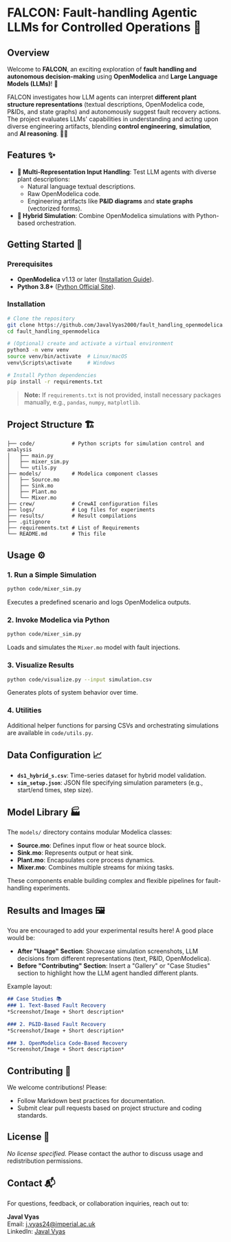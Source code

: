 # FALCON: Fault-handling Agentic LLMs for Controlled Operations 🚀

## Overview
Welcome to **FALCON**, an exciting exploration of **fault handling and autonomous decision-making** using **OpenModelica** and **Large Language Models (LLMs)**! 🌟

FALCON investigates how LLM agents can interpret **different plant structure representations** (textual descriptions, OpenModelica code, P&IDs, and state graphs) and autonomously suggest fault recovery actions. The project evaluates LLMs' capabilities in understanding and acting upon diverse engineering artifacts, blending **control engineering**, **simulation**, and **AI reasoning**. 🦰🔧

## Features ✨
- **📜 Multi-Representation Input Handling**: Test LLM agents with diverse plant descriptions:
  - Natural language textual descriptions.
  - Raw OpenModelica code.
  - Engineering artifacts like **P&ID diagrams** and **state graphs** (vectorized forms).
- **🔄 Hybrid Simulation**: Combine OpenModelica simulations with Python-based orchestration.


## Getting Started 🚀

### Prerequisites
- **OpenModelica** v1.13 or later ([Installation Guide](https://openmodelica.org/)).
- **Python 3.8+** ([Python Official Site](https://www.python.org/)).

### Installation
```bash
# Clone the repository
git clone https://github.com/JavalVyas2000/fault_handling_openmodelica.git
cd fault_handling_openmodelica

# (Optional) create and activate a virtual environment
python3 -m venv venv
source venv/bin/activate  # Linux/macOS
venv\Scripts\activate     # Windows

# Install Python dependencies
pip install -r requirements.txt
```

> **Note:** If `requirements.txt` is not provided, install necessary packages manually, e.g., `pandas`, `numpy`, `matplotlib`.

## Project Structure 🏗️
```
├── code/            # Python scripts for simulation control and analysis
│   ├── main.py
│   ├── mixer_sim.py
│   └── utils.py
├── models/          # Modelica component classes
│   ├── Source.mo
│   ├── Sink.mo
│   ├── Plant.mo
│   └── Mixer.mo
├── crew/            # CrewAI configuration files
├── logs/            # Log files for experiments
├── results/         # Result compilations
├── .gitignore
├── requirements.txt # List of Requirements
└── README.md        # This file
```

## Usage ⚙️

### 1. Run a Simple Simulation
```bash
python code/mixer_sim.py
```
Executes a predefined scenario and logs OpenModelica outputs.

### 2. Invoke Modelica via Python
```bash
python code/mixer_sim.py
```
Loads and simulates the `Mixer.mo` model with fault injections.

### 3. Visualize Results
```bash
python code/visualize.py --input simulation.csv
```
Generates plots of system behavior over time.

### 4. Utilities
Additional helper functions for parsing CSVs and orchestrating simulations are available in `code/utils.py`.

## Data Configuration 📈
- **`ds1_hybrid_s.csv`**: Time-series dataset for hybrid model validation.
- **`sim_setup.json`**: JSON file specifying simulation parameters (e.g., start/end times, step size).

## Model Library 🏭
The `models/` directory contains modular Modelica classes:
- **Source.mo**: Defines input flow or heat source block.
- **Sink.mo**: Represents output or heat sink.
- **Plant.mo**: Encapsulates core process dynamics.
- **Mixer.mo**: Combines multiple streams for mixing tasks.

These components enable building complex and flexible pipelines for fault-handling experiments.

## Results and Images 🖼️
You are encouraged to add your experimental results here! A good place would be:
- **After "Usage" Section**: Showcase simulation screenshots, LLM decisions from different representations (text, P&ID, OpenModelica).
- **Before "Contributing" Section**: Insert a "Gallery" or "Case Studies" section to highlight how the LLM agent handled different plants.

Example layout:

```markdown
## Case Studies 📚
### 1. Text-Based Fault Recovery
*Screenshot/Image + Short description*

### 2. P&ID-Based Fault Recovery
*Screenshot/Image + Short description*

### 3. OpenModelica Code-Based Recovery
*Screenshot/Image + Short description*
```

## Contributing 🤝
We welcome contributions! Please:
- Follow Markdown best practices for documentation.
- Submit clear pull requests based on project structure and coding standards.

## License 📄
*No license specified.* Please contact the author to discuss usage and redistribution permissions.

## Contact 📬
For questions, feedback, or collaboration inquiries, reach out to:

**Javal Vyas**  
Email: j.vyas24@imperial.ac.uk  
LinkedIn: [Javal Vyas](https://www.linkedin.com/in/javal-vyas/)
